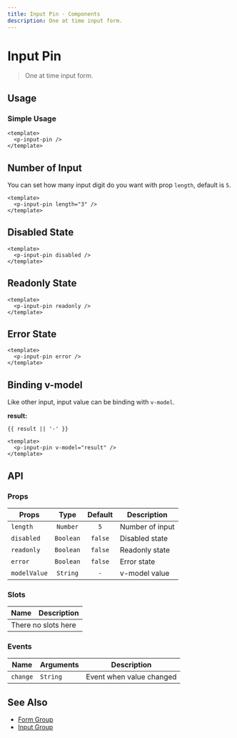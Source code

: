 ```yaml
---
title: Input Pin · Components
description: One at time input form.
---
```


<script setup>
  import pInputPin from './InputPin.vue'
  import { ref } from 'vue-demi'

  const result = ref('')
</script>

# Input Pin

> One at time input form.

## Usage

### Simple Usage

<preview>
  <p-input-pin />
</preview>

```vue
<template>
  <p-input-pin />
</template>
```

## Number of Input

You can set how many input digit do you want with prop `length`, default is `5`.

<preview>
  <p-input-pin length="3" />
</preview>

```vue
<template>
  <p-input-pin length="3" />
</template>
```

## Disabled State

<preview>
  <p-input-pin disabled />
</preview>

```vue
<template>
  <p-input-pin disabled />
</template>
```

## Readonly State
<preview>
  <p-input-pin readonly />
</preview>

```vue
<template>
  <p-input-pin readonly />
</template>
```

## Error State
<preview>
  <p-input-pin error />
</preview>

```vue
<template>
  <p-input-pin error />
</template>
```

## Binding v-model

Like other input, input value can be binding with `v-model`.

<preview>
  <p-input-pin v-model="result" />
</preview>

**result:**

<code class="truncate whitespace-pre">{{ result || '-' }}</code>

```vue
<template>
  <p-input-pin v-model="result" />
</template>
```

## API

### Props

| Props         |   Type    | Default | Description       |
|---------------|:---------:|:-------:|-------------------|
| `length`      | `Number`  |   `5`   | Number of input   |
| `disabled`    | `Boolean` | `false` | Disabled state    |
| `readonly`    | `Boolean` | `false` | Readonly state    |
| `error`       | `Boolean` | `false` | Error state       |
| `modelValue`  | `String`  |   `-`   | v-model value     |

### Slots

<table>
  <thead>
    <tr>
      <th>Name</th>
      <th>Description</th>
    </tr>
  </thead>
  <tbody>
    <tr>
      <td colspan="2" class="text-center">There no slots here</td>
    </tr>
  </tbody>
</table>

### Events

| Name     | Arguments | Description                     |
|----------|-----------|---------------------------------|
| `change` | `String`  | Event when value changed        |

## See Also

- [Form Group](/components/form-group/)
- [Input Group](/components/input-group/)
